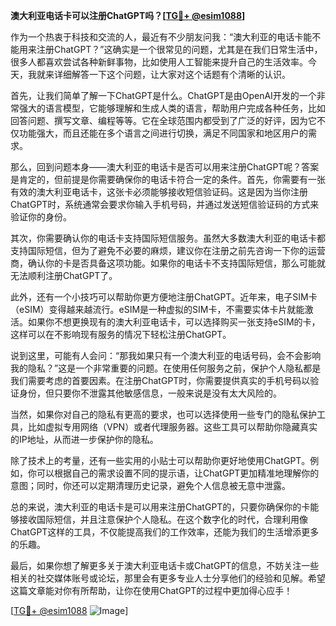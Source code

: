 **澳大利亚电话卡可以注册ChatGPT吗？[[TG💪+ @esim1088](https://t.me/s/esim1088)]**

作为一个热衷于科技和交流的人，最近有不少朋友问我：“澳大利亚的电话卡能不能用来注册ChatGPT？”这确实是一个很常见的问题，尤其是在我们日常生活中，很多人都喜欢尝试各种新鲜事物，比如使用人工智能来提升自己的生活效率。今天，我就来详细解答一下这个问题，让大家对这个话题有个清晰的认识。

首先，让我们简单了解一下ChatGPT是什么。ChatGPT是由OpenAI开发的一个非常强大的语言模型，它能够理解和生成人类的语言，帮助用户完成各种任务，比如回答问题、撰写文章、编程等等。它在全球范围内都受到了广泛的好评，因为它不仅功能强大，而且还能在多个语言之间进行切换，满足不同国家和地区用户的需求。

那么，回到问题本身——澳大利亚的电话卡是否可以用来注册ChatGPT呢？答案是肯定的，但前提是你需要确保你的电话卡符合一定的条件。首先，你需要有一张有效的澳大利亚电话卡，这张卡必须能够接收短信验证码。这是因为当你注册ChatGPT时，系统通常会要求你输入手机号码，并通过发送短信验证码的方式来验证你的身份。

其次，你需要确认你的电话卡支持国际短信服务。虽然大多数澳大利亚的电话卡都支持国际短信，但为了避免不必要的麻烦，建议你在注册之前先咨询一下你的运营商，确认你的卡是否具备这项功能。如果你的电话卡不支持国际短信，那么可能就无法顺利注册ChatGPT了。

此外，还有一个小技巧可以帮助你更方便地注册ChatGPT。近年来，电子SIM卡（eSIM）变得越来越流行。eSIM是一种虚拟的SIM卡，不需要实体卡片就能激活。如果你不想更换现有的澳大利亚电话卡，可以选择购买一张支持eSIM的卡，这样可以在不影响现有服务的情况下轻松注册ChatGPT。

说到这里，可能有人会问：“那我如果只有一个澳大利亚的电话号码，会不会影响我的隐私？”这是一个非常重要的问题。在使用任何服务之前，保护个人隐私都是我们需要考虑的首要因素。在注册ChatGPT时，你需要提供真实的手机号码以验证身份，但只要你不泄露其他敏感信息，一般来说是没有太大风险的。

当然，如果你对自己的隐私有更高的要求，也可以选择使用一些专门的隐私保护工具，比如虚拟专用网络（VPN）或者代理服务器。这些工具可以帮助你隐藏真实的IP地址，从而进一步保护你的隐私。

除了技术上的考量，还有一些实用的小贴士可以帮助你更好地使用ChatGPT。例如，你可以根据自己的需求设置不同的提示语，让ChatGPT更加精准地理解你的意图；同时，你还可以定期清理历史记录，避免个人信息被无意中泄露。

总的来说，澳大利亚的电话卡是可以用来注册ChatGPT的，只要你确保你的卡能够接收国际短信，并且注意保护个人隐私。在这个数字化的时代，合理利用像ChatGPT这样的工具，不仅能提高我们的工作效率，还能为我们的生活增添更多的乐趣。

最后，如果你想了解更多关于澳大利亚电话卡或ChatGPT的信息，不妨关注一些相关的社交媒体账号或论坛，那里会有更多专业人士分享他们的经验和见解。希望这篇文章能对你有所帮助，让你在使用ChatGPT的过程中更加得心应手！

[[TG💪+ @esim1088](https://t.me/s/esim1088) ![Image](https://i.postimg.cc/4NQfJmqS/Snipaste-2025-05-13-00-14-12.png)]